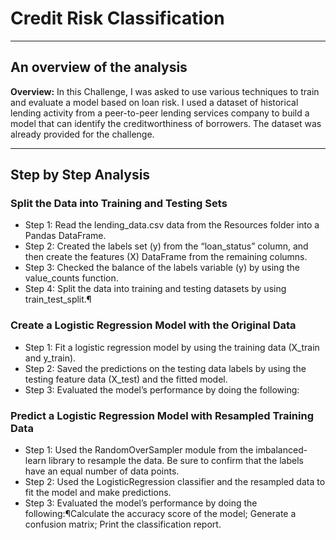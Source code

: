 # Credit Risk Classification

---

## An overview of the analysis

**Overview:** In this Challenge, I was asked to use various techniques to train and evaluate a model based on loan risk. I used a dataset of historical lending activity from a peer-to-peer lending services company to build a model that can identify the creditworthiness of borrowers.  The dataset was already provided for the challenge.

---

## Step by Step Analysis

### Split the Data into Training and Testing Sets
- Step 1: Read the lending_data.csv data from the Resources folder into a Pandas DataFrame.
- Step 2: Created the labels set (y) from the “loan_status” column, and then create the features (X) DataFrame from the remaining columns.
- Step 3: Checked the balance of the labels variable (y) by using the value_counts function.
- Step 4: Split the data into training and testing datasets by using train_test_split.¶

### Create a Logistic Regression Model with the Original Data
  - Step 1: Fit a logistic regression model by using the training data (X_train and y_train).
  - Step 2: Saved the predictions on the testing data labels by using the testing feature data (X_test) and the fitted model.
  - Step 3: Evaluated the model’s performance by doing the following:

### Predict a Logistic Regression Model with Resampled Training Data
  - Step 1: Used the RandomOverSampler module from the imbalanced-learn library to resample the data. Be sure to confirm that the labels have an equal number of data points.
  - Step 2: Used the LogisticRegression classifier and the resampled data to fit the model and make predictions.
  -  Step 3: Evaluated the model’s performance by doing the following:¶Calculate the accuracy score of the model; Generate a confusion matrix; Print the classification report.











